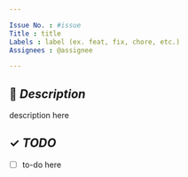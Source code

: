 ```yaml
---

Issue No. : #issue
Title : title
Labels : label (ex. feat, fix, chore, etc.)
Assignees : @assignee

---
```


## 📓 _Description_

description here

## ✓ _TODO_

- [ ] to-do here
